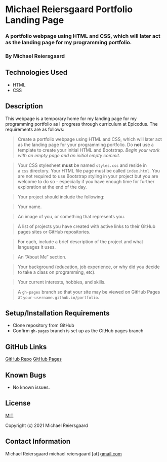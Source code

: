 # Michael Reiersgaard Portfolio Landing Page

### A portfolio webpage using HTML and CSS, which will later act as the landing page for my programming portfolio.

### By Michael Reiersgaard

## Technologies Used

- HTML
- CSS

## Description

This webpage is a temporary home for my landing page for my programming portfolio as I progress through curriculum at Epicodus. The requirements are as follows:

> Create a portfolio webpage using HTML and CSS, which will later act as the landing page for your programming portfolio. Do **not** use a template to create your initial HTML and Bootstrap. *Begin your work with an empty page and an initial empty commit*.

> Your CSS stylesheet **must** be named `styles.css` and reside in a `css` directory. Your HTML file page must be called `index.html`. You are not required to use Bootstrap styling in your project but you are welcome to do so - especially if you have enough time for further exploration at the end of the day.

> Your project should include the following:

> Your name.

> An image of you, or something that represents you.

> A list of projects you have created with active links to their GitHub pages sites or GitHub repositories.

> For each, include a brief description of the project and what languages it uses.

> An “About Me” section.

> Your background (education, job experience, or why did you decide to take a class on programming, etc).

> Your current interests, hobbies, and skills.

> A `gh-pages` branch so that your site may be viewed on GitHub Pages at `your-username.github.io/portfolio`.

## Setup/Installation Requirements

- Clone repository from GitHub
- Confirm `gh-pages` branch is set up as the GitHub pages branch

## GitHub Links
[GitHub Repo](https://github.com/mireie/portfolio)
[GitHub Pages](https://mireie.github.io/portfolio/)

## Known Bugs

- No known issues.

## License

[MIT](https://en.wikipedia.org/wiki/MIT_License)

Copyright (c) 2021 Michael Reiersgaard

## Contact Information

Michael Reiersgaard michael.reiersgaard [at] [gmail.com](http://gmail.com/)
